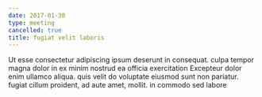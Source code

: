 ```yaml
---
date: 2017-01-30
type: meeting
cancelled: true
title: fugiat velit laboris
---
```

Ut esse consectetur adipiscing ipsum deserunt in consequat. culpa tempor magna dolor in ex minim nostrud ea officia exercitation Excepteur dolor enim ullamco aliqua. quis velit do voluptate eiusmod sunt non pariatur. fugiat cillum proident, ad aute amet, mollit. in commodo sed labore
